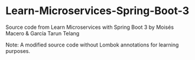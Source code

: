 # Learn-Microservices-Spring-Boot-3
Source code from Learn Microservices with Spring Boot 3 by Moisés Macero &amp; García Tarun Telang

Note: A modified source code without Lombok annotations for learning purposes.
